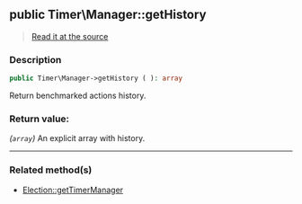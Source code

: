 ## public Timer\Manager::getHistory

> [Read it at the source](https://github.com/julien-boudry/Condorcet/blob/master/src/Timer/Manager.php#L72)

### Description    

```php
public Timer\Manager->getHistory ( ): array
```

Return benchmarked actions history.
    

### Return value:   

*(`array`)* An explicit array with history.


---------------------------------------

### Related method(s)      

* [Election::getTimerManager](/Docs/ApiReferences/Election%20Class/public%20Election--getTimerManager.md)    

